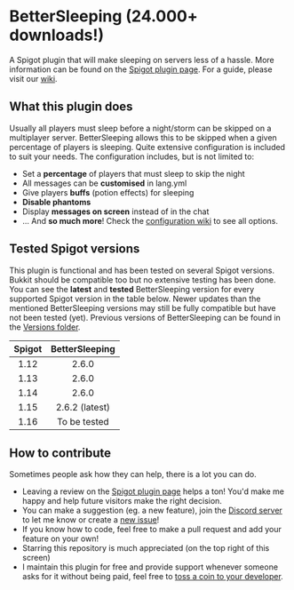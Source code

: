 # BetterSleeping (24.000+ downloads!)
A Spigot plugin that will make sleeping on servers less of a hassle. More information can be found on the [Spigot plugin page](https://www.spigotmc.org/resources/bettersleeping-1-12-1-13.60837/ "BetterSleeping's plugin page"). For a guide, please visit our [wiki](https://github.com/Nuytemans-Dieter/BetterSleeping/wiki).

## What this plugin does
Usually all players must sleep before a night/storm can be skipped on a multiplayer server.
BetterSleeping allows this to be skipped when a given percentage of players is sleeping.
Quite extensive configuration is included to suit your needs. The configuration includes, but is not limited to:
 - Set a **percentage** of players that must sleep to skip the night
 - All messages can be **customised** in lang.yml
 - Give players **buffs** (potion effects) for sleeping
 - **Disable phantoms**
 - Display **messages on screen** instead of in the chat
 - ... And **so much more**! Check the [configuration wiki](https://github.com/Nuytemans-Dieter/BetterSleeping/wiki/Configuration) to see all options. 

## Tested Spigot versions
This plugin is functional and has been tested on several Spigot versions. Bukkit should be compatible too but no extensive testing has been done. You can see the **latest** and **tested** BetterSleeping version for every supported Spigot version in the table below. Newer updates than the mentioned BetterSleeping versions may still be fully compatible but have not been tested (yet). Previous versions of BetterSleeping can be found in the [Versions folder](https://github.com/Nuytemans-Dieter/BetterSleeping/tree/master/Versions).

| Spigot | BetterSleeping |
| :----: | :------------: |
| 1.12   | 2.6.0          |
| 1.13   | 2.6.0          |
| 1.14   | 2.6.0          |
| 1.15   | 2.6.2 (latest) |
| 1.16   | To be tested   |

## How to contribute
Sometimes people ask how they can help, there is a lot you can do.
- Leaving a review on the [Spigot plugin page](https://www.spigotmc.org/resources/bettersleeping-1-12-1-15.60837/) helps a ton! You'd make me happy and help future visitors make the right decision.
- You can make a suggestion (eg. a new feature), join the [Discord server](https://discord.gg/AS46VGT) to let me know or create a [new issue](https://github.com/Nuytemans-Dieter/BetterSleeping/issues)!
- If you know how to code, feel free to make a pull request and add your feature on your own!
- Starring this repository is much appreciated (on the top right of this screen)
- I maintain this plugin for free and provide support whenever someone asks for it without being paid, feel free to [toss a coin to your developer](https://www.paypal.me/vallasPlugins).
